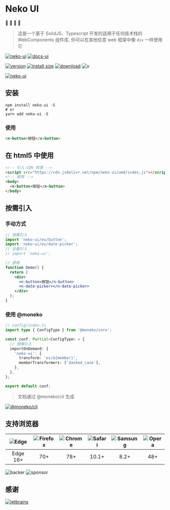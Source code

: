 [home-url]: https://monako97.github.io/neko-ui
[home-tag]: https://cdn.statically.io/gh/monako97/cdn/main/image/202307281703208.svg
[jetbrains-tag]: https://cdn.statically.io/gh/monako97/cdn/main/image/202307281758090.svg
[jetbrains-url]: https://www.jetbrains.com/?from=monako
[docs-url]: https://monako97.github.io/neko-ui
[docs-tag]: https://cdn.statically.io/gh/monako97/cdn/main/image/202307281701250.svg
[npm-url]: https://npmjs.org/package/neko-ui
[cli-url]: https://www.npmjs.com/package/@moneko/cli
[cli-tag]: https://nodei.co/npm/@moneko/cli.png
[install-tag]: https://nodei.co/npm/neko-ui.png
[version-tag]: https://img.shields.io/npm/v/neko-ui/latest.svg?logo=npm
[size-tag]: https://packagephobia.com/badge?p=neko-ui@latest
[size-url]: https://packagephobia.com/result?p=neko-ui@latest
[download-tag]: https://img.shields.io/npm/dm/neko-ui.svg?logo=docusign
[x-tag]: https://img.shields.io/twitter/follow/moneko97.svg?style=social

# Neko UI

🐾 🐾 🐾 🐾

> 这是一个基于 SolidJS、Typescript 开发的适用于任何技术栈的 WebComponents 组件库, 你可以在其他任意 web 框架中像 `div` 一样使用它

[![neko-ui][home-tag]][home-url]
[![docs-ui][docs-tag]][docs-url]

[![version][version-tag]][npm-url]
[![install size][size-tag]][size-url]
[![download][download-tag]][npm-url]
![x][x-tag]

[![neko-ui][install-tag]][npm-url]

## 安装

```shell
npm install neko-ui -S
# or
yarn add neko-ui -S
```

### 使用

```html
<n-button>按钮</n-button>
```

## 在 html5 中使用

```html
<!-- 引入 CDN 资源 -->
<script src="https://cdn.jsdelivr.net/npm/neko-ui/umd/index.js"></script>
<!-- 使用 -->
<body>
  <n-button>按钮</n-button>
</body>
```

## 按需引入

### 手动方式

```jsx
// 按需引入
import 'neko-ui/es/button';
import 'neko-ui/es/date-picker';
// 全量引入
// import 'neko-ui';

// 使用
function Demo() {
  return (
    <div>
      <n-button>按钮</n-button>
      <n-date-picker></n-date-picker>
    </div>
  );
}
```

### 使用 @moneko

```typescript
// config/index.ts
import type { ConfigType } from '@moneko/core';

const conf: Partial<ConfigType> = {
  // 按需引入
  importOnDemand: {
    'neko-ui': {
      transform: 'es/${member}',
      memberTransformers: ['dashed_case'],
    },
  },
};

export default conf;
```

> 文档通过 @moneko/cli 生成

[![@moneko/cli][cli-tag]][cli-url]

## 支持浏览器

[edge]: https://cdn.statically.io/gh/alrra/browser-logos/main/src/edge/edge.svg
[chrome]: https://cdn.statically.io/gh/alrra/browser-logos/main/src/chrome/chrome.svg
[firefox]: https://cdn.statically.io/gh/alrra/browser-logos/main/src/firefox/firefox.svg
[safari]: https://cdn.statically.io/gh/alrra/browser-logos/main/src/safari/safari.svg
[opera]: https://cdn.statically.io/gh/alrra/browser-logos/main/src/opera/opera.svg
[samsung]: https://cdn.statically.io/gh/alrra/browser-logos/main/src/samsung-internet/samsung-internet.svg

| ![Edge][edge] | ![Firefox][firefox] | ![Chrome][chrome] | ![Safari][safari] | ![Samsung][samsung] | ![Opera][opera] |
| :-----------: | :-----------------: | :---------------: | :---------------: | :-----------------: | :-------------: |
|   Edge 16+    |         70+         |        78+        |       10.1+       |        8.2+         |       48+       |

![backer][opencollective-backer]
![sponsor][opencollective-sponsor]

## 感谢

[![jetbrains][jetbrains-tag]][jetbrains-url]

[opencollective-backer]: https://opencollective.com/neko-ui/tiers/backer.svg?avatarHeight=56&width=120
[opencollective-sponsor]: https://opencollective.com/neko-ui/tiers/sponsor.svg?avatarHeight=56&width=120
